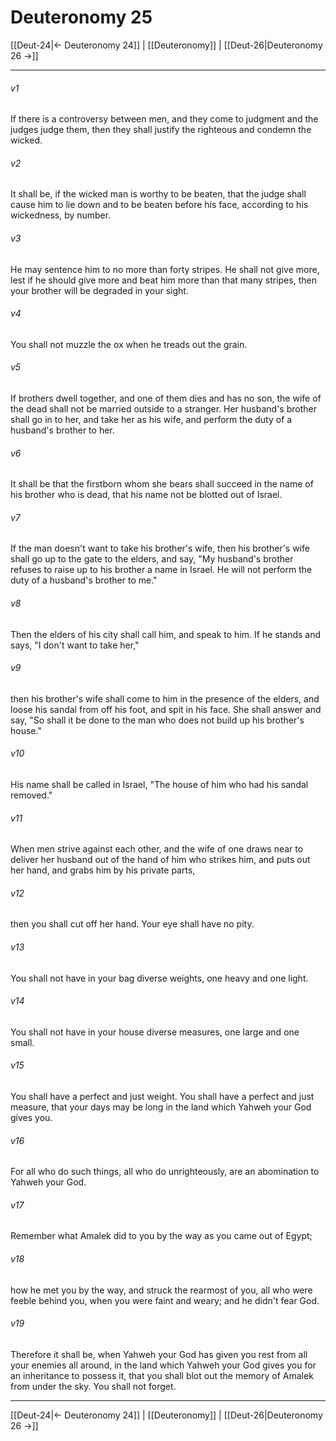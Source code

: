# Deuteronomy 25

[[Deut-24|← Deuteronomy 24]] | [[Deuteronomy]] | [[Deut-26|Deuteronomy 26 →]]
***



###### v1 
If there is a controversy between men, and they come to judgment and the judges judge them, then they shall justify the righteous and condemn the wicked. 

###### v2 
It shall be, if the wicked man is worthy to be beaten, that the judge shall cause him to lie down and to be beaten before his face, according to his wickedness, by number. 

###### v3 
He may sentence him to no more than forty stripes. He shall not give more, lest if he should give more and beat him more than that many stripes, then your brother will be degraded in your sight. 

###### v4 
You shall not muzzle the ox when he treads out the grain. 

###### v5 
If brothers dwell together, and one of them dies and has no son, the wife of the dead shall not be married outside to a stranger. Her husband's brother shall go in to her, and take her as his wife, and perform the duty of a husband's brother to her. 

###### v6 
It shall be that the firstborn whom she bears shall succeed in the name of his brother who is dead, that his name not be blotted out of Israel. 

###### v7 
If the man doesn't want to take his brother's wife, then his brother's wife shall go up to the gate to the elders, and say, "My husband's brother refuses to raise up to his brother a name in Israel. He will not perform the duty of a husband's brother to me." 

###### v8 
Then the elders of his city shall call him, and speak to him. If he stands and says, "I don't want to take her," 

###### v9 
then his brother's wife shall come to him in the presence of the elders, and loose his sandal from off his foot, and spit in his face. She shall answer and say, "So shall it be done to the man who does not build up his brother's house." 

###### v10 
His name shall be called in Israel, "The house of him who had his sandal removed." 

###### v11 
When men strive against each other, and the wife of one draws near to deliver her husband out of the hand of him who strikes him, and puts out her hand, and grabs him by his private parts, 

###### v12 
then you shall cut off her hand. Your eye shall have no pity. 

###### v13 
You shall not have in your bag diverse weights, one heavy and one light. 

###### v14 
You shall not have in your house diverse measures, one large and one small. 

###### v15 
You shall have a perfect and just weight. You shall have a perfect and just measure, that your days may be long in the land which Yahweh your God gives you. 

###### v16 
For all who do such things, all who do unrighteously, are an abomination to Yahweh your God. 

###### v17 
Remember what Amalek did to you by the way as you came out of Egypt; 

###### v18 
how he met you by the way, and struck the rearmost of you, all who were feeble behind you, when you were faint and weary; and he didn't fear God. 

###### v19 
Therefore it shall be, when Yahweh your God has given you rest from all your enemies all around, in the land which Yahweh your God gives you for an inheritance to possess it, that you shall blot out the memory of Amalek from under the sky. You shall not forget.

***
[[Deut-24|← Deuteronomy 24]] | [[Deuteronomy]] | [[Deut-26|Deuteronomy 26 →]]
